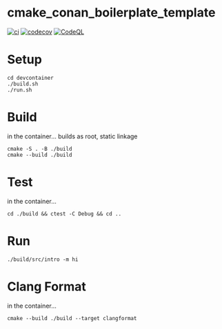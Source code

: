 # cmake_conan_boilerplate_template

[![ci](https://github.com/james-choncholas/cmake_conan_boilerplate_template/actions/workflows/ci.yml/badge.svg)](https://github.com/james-choncholas/cmake_conan_boilerplate_template/actions/workflows/ci.yml)
[![codecov](https://codecov.io/gh/james-choncholas/cmake_conan_boilerplate_template/branch/main/graph/badge.svg)](https://codecov.io/gh/james-choncholas/cmake_conan_boilerplate_template)
[![CodeQL](https://github.com/james-choncholas/cmake_conan_boilerplate_template/actions/workflows/codeql-analysis.yml/badge.svg)](https://github.com/james-choncholas/cmake_conan_boilerplate_template/actions/workflows/codeql-analysis.yml)

# Setup
```
cd devcontainer
./build.sh
./run.sh
```

# Build
in the container...
builds as root, static linkage
```
cmake -S . -B ./build
cmake --build ./build
```

# Test
in the container...
```
cd ./build && ctest -C Debug && cd ..
```

# Run
```
./build/src/intro -m hi
```

# Clang Format
in the container...
```
cmake --build ./build --target clangformat
```

